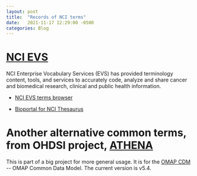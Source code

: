 ```yaml
---
layout: post
title:  "Records of NCI terms"
date:   2021-11-17 12:29:00 -0500
categories: Blog
---
```


# [NCI EVS](https://evs.nci.nih.gov/)

NCI Enterprise Vocabulary Services (EVS) has provided terminology content, tools, and services to accurately code, analyze and share cancer and biomedical research, clinical and public health information.

* [NCI EVS terms browser](https://nciterms.nci.nih.gov/ncitbrowser/pages/multiple_search.jsf?nav_type=terminologies)

* [Bioportal for NCI Thesaurus](https://bioportal.bioontology.org/ontologies/NCIT/)

# Another alternative common terms, from OHDSI project, [ATHENA](https://athena.ohdsi.org/search-terms/start)

This is part of a big project for more general usage. It is for the [OMAP CDM](https://ohdsi.github.io/CommonDataModel/) -- OMAP Common Data Model. The current version is v5.4.
